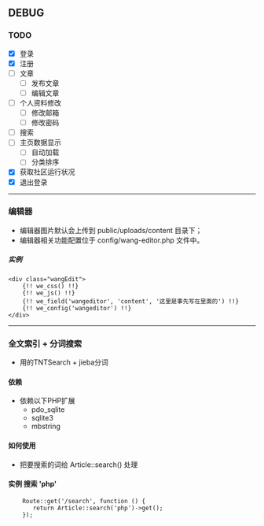 ## DEBUG

### TODO

- [x] 登录
- [x] 注册
- [ ] 文章
    - [ ] 发布文章
    - [ ] 编辑文章
- [ ] 个人资料修改
    - [ ] 修改邮箱
    - [ ] 修改密码
- [ ] 搜索
- [ ] 主页数据显示
    - [ ] 自动加载
    - [ ] 分类排序
- [x] 获取社区运行状况
- [x] 退出登录

----------

### 编辑器

- 编辑器图片默认会上传到 public/uploads/content 目录下；
- 编辑器相关功能配置位于 config/wang-editor.php 文件中。

##### **实例**
    <div class="wangEdit">
        {!! we_css() !!}
        {!! we_js() !!}
        {!! we_field('wangeditor', 'content', '这里是事先写在里面的') !!}
        {!! we_config('wangeditor') !!}
    </div>
    
----------

### 全文索引 + 分词搜索

- 用的TNTSearch + jieba分词

#### **依赖**

- 依赖以下PHP扩展
    - pdo_sqlite
    - sqlite3
    - mbstring

#### **如何使用**

- 把要搜索的词给 Article::search() 处理

#### **实例** 搜索 'php'
        Route::get('/search', function () {
           return Article::search('php')->get();
        });
